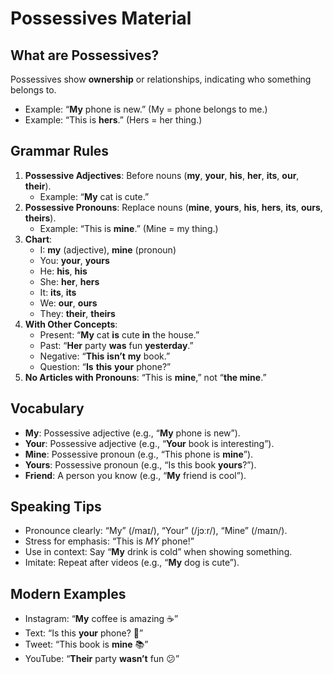 # Possessives Material

## What are Possessives?
Possessives show **ownership** or relationships, indicating who something belongs to.  
- Example: “**My** phone is new.” (My = phone belongs to me.)  
- Example: “This is **hers**.” (Hers = her thing.)  

## Grammar Rules
1. **Possessive Adjectives**: Before nouns (**my**, **your**, **his**, **her**, **its**, **our**, **their**).  
   - Example: “**My** cat is cute.”  
2. **Possessive Pronouns**: Replace nouns (**mine**, **yours**, **his**, **hers**, **its**, **ours**, **theirs**).  
   - Example: “This is **mine**.” (Mine = my thing.)  
3. **Chart**:  
   - I: **my** (adjective), **mine** (pronoun)  
   - You: **your**, **yours**  
   - He: **his**, **his**  
   - She: **her**, **hers**  
   - It: **its**, **its**  
   - We: **our**, **ours**  
   - They: **their**, **theirs**  
4. **With Other Concepts**:  
   - Present: “**My** cat **is** cute **in** the house.”  
   - Past: “**Her** party **was** fun **yesterday**.”  
   - Negative: “**This** **isn’t** **my** book.”  
   - Question: “**Is** **this** **your** phone?”  
5. **No Articles with Pronouns**: “This is **mine**,” not “**the mine**.”  

## Vocabulary
- **My**: Possessive adjective (e.g., “**My** phone is new”).  
- **Your**: Possessive adjective (e.g., “**Your** book is interesting”).  
- **Mine**: Possessive pronoun (e.g., “This phone is **mine**”).  
- **Yours**: Possessive pronoun (e.g., “Is this book **yours**?”).  
- **Friend**: A person you know (e.g., “**My** friend is cool”).  

## Speaking Tips
- Pronounce clearly: “My” (/maɪ/), “Your” (/jɔːr/), “Mine” (/maɪn/).  
- Stress for emphasis: “This is *MY* phone!”  
- Use in context: Say “**My** drink is cold” when showing something.  
- Imitate: Repeat after videos (e.g., “**My** dog is cute”).  

## Modern Examples
- Instagram: “**My** coffee is amazing ☕”  
- Text: “Is this **your** phone? 📱”  
- Tweet: “This book is **mine** 📚”  
- YouTube: “**Their** party **wasn’t** fun 😕”
